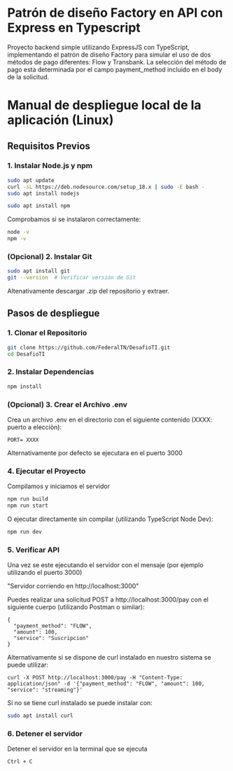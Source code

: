 # Patrón de diseño Factory en API con Express en Typescript

Proyecto backend simple utilizando ExpressJS con TypeScript, implementando el patrón de diseño Factory para simular el uso de dos métodos de pago diferentes: Flow y Transbank. La selección del método de pago esta determinada por el campo payment_method incluido en el body de la solicitud.


# Manual de despliegue local de la aplicación (Linux)

## Requisitos Previos

### 1. Instalar Node.js y npm

```bash
sudo apt update
curl -sL https://deb.nodesource.com/setup_18.x | sudo -E bash - 
sudo apt install nodejs
```
```bash
sudo apt install npm
```
Comprobamos si se instalaron correctamente:

```bash
node -v  
npm -v   
```

### (Opcional) 2. Instalar Git  

```bash
sudo apt install git
git --version  # Verificar versión de Git
```

Altenativamente descargar .zip del repositorio y extraer.

## Pasos de despliegue

### 1. Clonar el Repositorio

```bash
git clone https://github.com/FederalTN/DesafioTI.git
cd DesafioTI
```


### 2. Instalar Dependencias

```bash
npm install
```

### (Opcional) 3. Crear el Archivo .env
Crea un archivo .env en el directorio con el siguiente contenido (XXXX: puerto a elecciòn):

```
PORT= XXXX 

```
Alternativamente por defecto se ejecutara en el puerto 3000


### 4. Ejecutar el Proyecto
Compilamos y iniciamos el servidor
```bash
npm run build
npm run start
```

O ejecutar directamente sin compilar (utilizando TypeScript Node Dev):

```bash
npm run dev
```

### 5. Verificar API
Una vez se este ejecutando el servidor con el mensaje (por ejemplo utilizando el puerto 3000)

"Servidor corriendo en http://localhost:3000"

Puedes realizar una solicitud POST a http://localhost:3000/pay con el siguiente cuerpo (utilizando Postman o similar):

```
{
  "payment_method": "FLOW",
  "amount": 100,
  "service": "Suscripcion"
}
```

Alternativamente si se dispone de curl instalado en nuestro sistema se puede utilizar:

```
curl -X POST http://localhost:3000/pay -H "Content-Type: application/json" -d '{"payment_method": "FLOW", "amount": 100, "service": "streaming"}'
```

Si no se tiene curl instalado se puede instalar con:
```bash
sudo apt install curl
```

### 6. Detener el servidor
Detener el servidor en la terminal que se ejecuta
```
Ctrl + C
```


